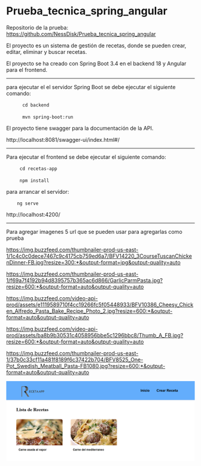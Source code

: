 # Prueba_tecnica_spring_angular

Repositorio de la prueba: 
https://github.com/NessDisk/Prueba_tecnica_spring_angular


El proyecto es un sistema de gestión de recetas, donde se pueden crear, editar, eliminar y buscar recetas.

El proyecto se ha creado con Spring Boot 3.4
  en el backend 18 y Angular para el frontend.

------  ------  ------  ------  ------  ------  
para ejecutar el el servidor Spring Boot se debe ejecutar el siguiente comando:


          cd backend

          mvn spring-boot:run

El proyecto tiene swagger para la documentación de la API.

http://localhost:8081/swagger-ui/index.html#/



------  ------  ------  ------  ------  ------     

Para ejecutar el frontend se debe ejecutar el siguiente comando:


         cd recetas-app
  
         npm install


para arrancar el servidor:

        ng serve

http://localhost:4200/

------  ------  ------  ------  ------  ------  

Para agregar imagenes 5 url que se pueden usar para agregarlas como prueba

https://img.buzzfeed.com/thumbnailer-prod-us-east-1/1c4c0c0dece7467c9c4175cb759ed6a7/BFV14220_3CourseTuscanChickenDinner-FB.jpg?resize=300:*&output-format=jpg&output-quality=auto


https://img.buzzfeed.com/thumbnailer-prod-us-east-1/f69a7f4192b94d8395757b365ac6d866/GarlicParmPasta.jpg?resize=600:*&output-format=auto&output-quality=auto


https://img.buzzfeed.com/video-api-prod/assets/e1119589710f4cc19266fc5f05448933/BFV10386_Cheesy_Chicken_Alfredo_Pasta_Bake_Recipe_Photo_2.jpg?resize=600:*&output-format=auto&output-quality=auto

https://img.buzzfeed.com/video-api-prod/assets/ba8b9b30531c4058956bbe5c1296bbc8/Thumb_A_FB.jpg?resize=600:*&output-format=auto&output-quality=auto


https://img.buzzfeed.com/thumbnailer-prod-us-east-1/37b0c33cf11a481f8189f6c37422b704/BFV8525_One-Pot_Swedish_Meatball_Pasta-FB1080.jpg?resize=600:*&output-format=auto&output-quality=auto


![alt text](image.png)

